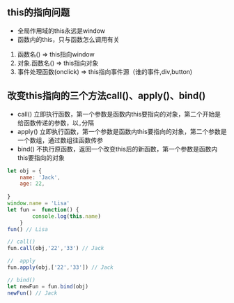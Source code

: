## this的指向问题

* 全局作用域的this永远是window
* 函数内的this，只与函数怎么调用有关
1. 函数名()  => this指向window
2. 对象.函数名() => this指向对象
3. 事件处理函数(onclick) => this指向事件源（谁的事件,div,button) 

## 改变this指向的三个方法call()、apply()、bind()
+ call() 立即执行函数，第一个参数是函数内this要指向的对象，第二个开始是给函数传递的参数，以`,`分隔
+ apply() 立即执行函数，第一个参数是函数内this要指向的对象，第二个参数是一个数组，通过数组往函数传参
+ bind() 不执行原函数，返回一个改变this后的新函数，第一个参数是函数内this要指向的对象
```JavaScript
let obj = {
    name: 'Jack',
    age: 22,
    
}
window.name = 'Lisa'
let fun =  function() {
        console.log(this.name)
    }
fun() // Lisa

// call()
fun.call(obj,'22','33') // Jack

//  apply
fun.apply(obj,['22','33']) // Jack

// bind()
let newFun = fun.bind(obj)
newFun() // Jack
```